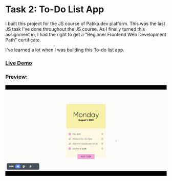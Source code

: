 # Task 2: To-Do List App

I built this project for the JS course of Patika.dev platform. This was the last JS task I've done throughout the JS course. As I finally turned this assignment in, I had the right to get a "Beginner Frontend Web Development Path" certificate.

I've learned a lot when I was building this To-do list app.

### <a href="https://patika-jstasks.netlify.app/Task-2" target="_blank">Live Demo</a>


### Preview:

![Homepage](./preview.gif)

